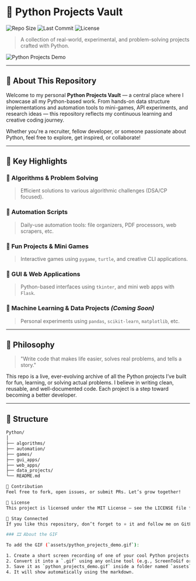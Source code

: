 # 🐍 Python Projects Vault

![Repo Size](https://img.shields.io/github/repo-size/foysalhridoy/Python?style=flat-square)
![Last Commit](https://img.shields.io/github/last-commit/foysalhridoy/Python?style=flat-square)
![License](https://img.shields.io/github/license/foysalhridoy/Python?style=flat-square)

> A collection of real-world, experimental, and problem-solving projects crafted with Python.

![Python Projects Demo](https://media0.giphy.com/media/v1.Y2lkPTc5MGI3NjExb21icmtoZnV3eWVnaTQzeGdndmtvY3ZkaTZiZ3AxZDcycnJyYXR5dCZlcD12MV9pbnRlcm5hbF9naWZfYnlfaWQmY3Q9Zw/KAq5w47R9rmTuvWOWa/giphy.gif)

---

## 🚀 About This Repository

Welcome to my personal **Python Projects Vault** — a central place where I showcase all my Python-based work. From hands-on data structure implementations and automation tools to mini-games, API experiments, and research ideas — this repository reflects my continuous learning and creative coding journey.

Whether you're a recruiter, fellow developer, or someone passionate about Python, feel free to explore, get inspired, or collaborate!

---

## 📌 Key Highlights

### 🔹 Algorithms & Problem Solving
> Efficient solutions to various algorithmic challenges (DSA/CP focused).

### 🔹 Automation Scripts
> Daily-use automation tools: file organizers, PDF processors, web scrapers, etc.

### 🔹 Fun Projects & Mini Games
> Interactive games using `pygame`, `turtle`, and creative CLI applications.

### 🔹 GUI & Web Applications
> Python-based interfaces using `tkinter`, and mini web apps with `Flask`.

### 🔹 Machine Learning & Data Projects _(Coming Soon)_
> Personal experiments using `pandas`, `scikit-learn`, `matplotlib`, etc.

---

## 🧠 Philosophy

> "Write code that makes life easier, solves real problems, and tells a story."

This repo is a live, ever-evolving archive of all the Python projects I’ve built for fun, learning, or solving actual problems. I believe in writing clean, reusable, and well-documented code. Each project is a step toward becoming a better developer.

---

## 📂 Structure

```bash
Python/
│
├── algorithms/
├── automation/
├── games/
├── gui_apps/
├── web_apps/
├── data_projects/
└── README.md

🤝 Contribution
Feel free to fork, open issues, or submit PRs. Let’s grow together!

📄 License
This project is licensed under the MIT License — see the LICENSE file for details.

🙌 Stay Connected
If you like this repository, don’t forget to ⭐ it and follow me on GitHub.

### 🎞️ About the GIF

To add the GIF (`assets/python_projects_demo.gif`):

1. Create a short screen recording of one of your cool Python projects (a terminal animation, turtle drawing, game, or GUI).
2. Convert it into a `.gif` using any online tool (e.g., ScreenToGif or ezgif.com).
3. Save it as `python_projects_demo.gif` inside a folder named `assets` in your repo.
4. It will show automatically using the markdown.


